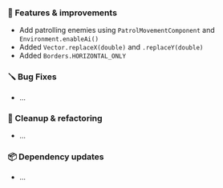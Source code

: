 ### 🚀 Features & improvements

- Add patrolling enemies using `PatrolMovementComponent` and `Environment.enableAi()`
- Added `Vector.replaceX(double)` and `.replaceY(double)`
- Added `Borders.HORIZONTAL_ONLY`

### 🪛 Bug Fixes

- ...

### 🧽 Cleanup & refactoring

- ...

### 📦 Dependency updates

- ...